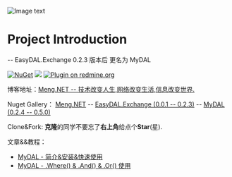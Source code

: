
![Image text](https://github.com/liumeng0403/MyDAL/blob/master/MyDAL/Others/MyDAL.png)

# Project Introduction 
  -- EasyDAL.Exchange 0.2.3 版本后 更名为 MyDAL 

[![NuGet](https://img.shields.io/nuget/v/DotnetSpider2.Extension.svg)](https://www.nuget.org/packages/MyDAL/)
[![](https://img.shields.io/bitbucket/issues-raw/atlassian/python-bitbucket.svg)](https://github.com/liumeng0403/MyDAL/issues)
[![Plugin on redmine.org](https://img.shields.io/redmine/plugin/stars/redmine_xlsx_format_issue_exporter.svg)](https://github.com/liumeng0403/MyDAL/stargazers)

博客地址：<a href="https://www.cnblogs.com/Meng-NET/p/8963476.html" target="_blank">Meng.NET -- 技术改变人生,网络改变生活,信息改变世界.</a>

Nuget Gallery： 
<a href="https://www.nuget.org/profiles/Meng.NET" target="_blank">Meng.NET</a> -- 
<a href="https://www.nuget.org/packages/EasyDAL.Exchange/" target="_blank">EasyDAL.Exchange (0.0.1 -- 0.2.3)</a> -- 
<a href="https://www.nuget.org/packages/MyDAL/" target="_blank">MyDAL (0.2.4 -- 0.5.0)</a>

Clone&Fork:  <b>克隆</b>的同学不要忘了<b>右上角</b>给点个<b>Star</b>(星).

文章&&教程：<br/>
* <a href="https://www.cnblogs.com/Meng-NET/p/9831746.html" target="_blank">MyDAL - 简介&安装&快速使用</a>
* <a href="https://www.cnblogs.com/Meng-NET/p/9978336.html" target="_blank">MyDAL - .Where() & .And() & .Or() 使用</a>
